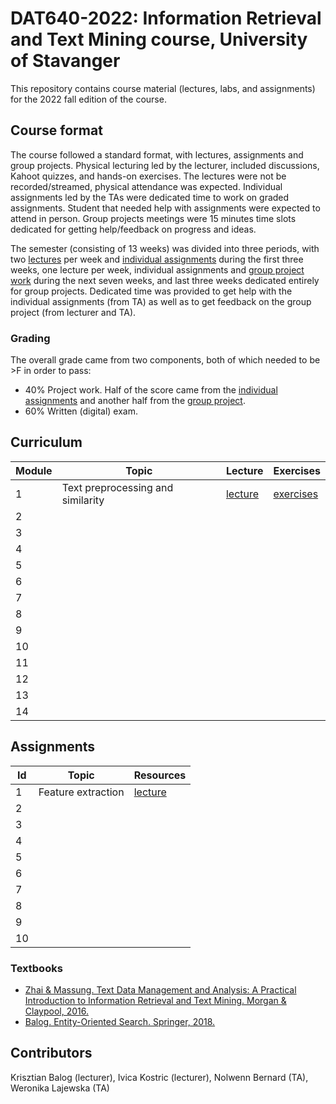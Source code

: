 # DAT640-2022: Information Retrieval and Text Mining course, University of Stavanger

This repository contains course material (lectures, labs, and assignments) for the 2022 fall edition of the course.

## Course format

The course followed a standard format, with lectures, assignments and group projects. Physical lecturing led by the lecturer, included discussions, Kahoot quizzes, and hands-on exercises. The lectures were not be recorded/streamed, physical attendance was expected. Individual assignments  led by the TAs were dedicated time to work on graded assignments. Student that needed help with assignments were expected to attend in person. Group projects meetings were 15 minutes time slots dedicated for getting help/feedback on progress and ideas.

The semester (consisting of 13 weeks) was divided into three periods, with two [lectures](lectures/) per week and [individual assignments](assignments/) during the first three weeks, one lecture per week, individual assignments and [group project work](projects/) during the next seven weeks, and last three weeks dedicated entirely for group projects.
Dedicated time was provided to get help with the individual assignments (from TA) as well as to get feedback on the group project (from lecturer and TA).

### Grading

The overall grade came from two components, both of which needed to be >F in order to pass:

  * 40% Project work. Half of the score came from the [individual assignments](assignments/) and another half from the [group project](project/).
  * 60% Written (digital) exam.


## Curriculum

| **Module** | **Topic** | **Lecture** | **Exercises** |
| -- | -- | -- | -- |
| 1 | Text preprocessing and similarity | [lecture](lectures/M1) | [exercises](exercises/E1) |
| 2 |  |  |  |
| 3 |  |  |  |
| 4 |  |  |  |
| 5 |  |  |  |
| 6 |  |  |  |
| 7 |  |  |  |
| 8 |  |  |  |
| 9 |  |  |  |
| 10 |  |  |  |
| 11 |  |  |  |
| 12 |  |  |  |
| 13 |  |  |  |
| 14 |  |  |  |

## Assignments

| **Id** | **Topic** | **Resources** | 
| -- | -- | -- |
| 1 | Feature extraction | [lecture](assignments/A0) |
| 2 |  |  |
| 3 |  |  |
| 4 |  |  |
| 5 |  |  |
| 6 |  |  |
| 7 |  |  |
| 8 |  |  |
| 9 |  |  |
| 10 |  |  |

### Textbooks

  * [Zhai & Massung. Text Data Management and Analysis: A Practical Introduction to Information Retrieval and Text Mining.  Morgan & Claypool, 2016.](https://dl.acm.org/doi/book/10.1145/2915031)
  * [Balog. Entity-Oriented Search. Springer, 2018.](https://eos-book.org/)

## Contributors

Krisztian Balog (lecturer), Ivica Kostric (lecturer), Nolwenn Bernard (TA), Weronika Lajewska (TA)
